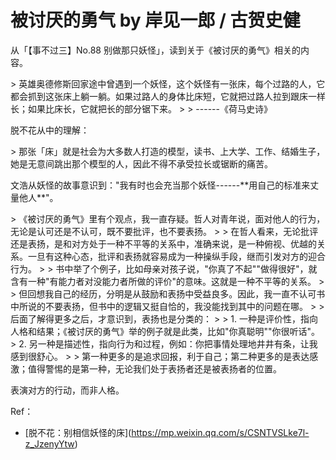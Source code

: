 # 被讨厌的勇气 by 岸见一郎 / 古贺史健

从「【事不过三】No.88 别做那只妖怪」，读到关于《被讨厌的勇气》相关的内容。

\>
英雄奥德修斯回家途中曾遇到一个妖怪，这个妖怪有一张床，每个过路的人，它都会抓到这张床上躺一躺。如果过路人的身体比床短，它就把过路人拉到跟床一样长；如果比床长，它就把长的部分锯下来。
\> \> ------《荷马史诗》

脱不花从中的理解：

\>
那张「床」就是社会为大多数人打造的模型，读书、上大学、工作、结婚生子，她是无意间跳出那个模型的人，因此不得不承受拉长或锯断的痛苦。

文浩从妖怪的故事意识到："我有时也会充当那个妖怪------\*\*用自己的标准来丈量他人\*\*"。

\>
《被讨厌的勇气》里有个观点，我一直存疑。哲人对青年说，面对他人的行为，无论是认可还是不认可，既不要批评，也不要表扬。
\> \>
在哲人看来，无论批评还是表扬，是和对方处于一种不平等的关系中，准确来说，是一种俯视、优越的关系。一旦有这种心态，批评和表扬就容易成为一种操纵手段，继而引发对方的迎合行为。
\> \>
书中举了个例子，比如母亲对孩子说，"你真了不起""做得很好"，就含有一种"有能力者对没能力者所做的评价"的意味。这就是一种不平等的关系。
\> \>
但回想我自己的经历，分明是从鼓励和表扬中受益良多。因此，我一直不认可书中所说的不要表扬，但书中的逻辑又挺自恰的，我没能找到其中的问题在哪。
\> \> 后面了解得更多之后，才意识到，表扬也是分类的： \> \> 1.
一种是评价性，指向人格和结果；《被讨厌的勇气》举的例子就是此类，比如"你真聪明""你很听话"。
\> 2.
另一种是描述性，指向行为和过程，例如：你把事情处理地井井有条，让我感到很舒心。
\> \>
第一种更多的是追求回报，利于自己；第二种更多的是表达感激；值得警惕的是第一种，无论我们处于表扬者还是被表扬者的位置。

表演对方的行动，而非人格。

Ref：

-   \[脱不花：别相信妖怪的床\](<https://mp.weixin.qq.com/s/CSNTVSLke7l-z_JzenyYtw>)
